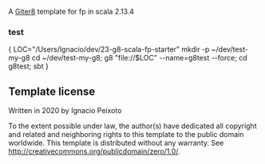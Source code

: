 A [Giter8][g8] template for fp in scala 2.13.4

### test 
{
    LOC="/Users/Ignacio/dev/23-g8-scala-fp-starter"
    mkdir -p ~/dev/test-my-g8
    cd ~/dev/test-my-g8; g8 "file://$LOC" --name=g8test --force; cd g8test; sbt 
}

Template license
----------------
Written in 2020 by Ignacio Peixoto 

To the extent possible under law, the author(s) have dedicated all copyright and related
and neighboring rights to this template to the public domain worldwide.
This template is distributed without any warranty. See <http://creativecommons.org/publicdomain/zero/1.0/>.

[g8]: http://www.foundweekends.org/giter8/

